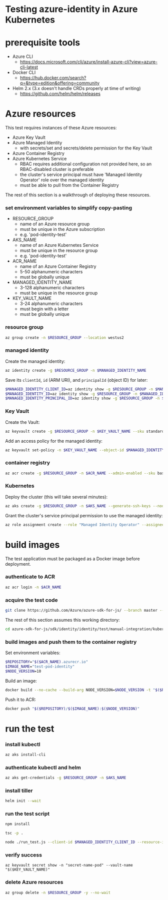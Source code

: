 # Testing azure-identity in Azure Kubernetes

# prerequisite tools
- Azure CLI
  - https://docs.microsoft.com/cli/azure/install-azure-cli?view=azure-cli-latest
- Docker CLI
  - https://hub.docker.com/search?q=&type=edition&offering=community
- Helm 2.x (3.x doesn't handle CRDs properly at time of writing)
  - https://github.com/helm/helm/releases


# Azure resources
This test requires instances of these Azure resources:
- Azure Key Vault
- Azure Managed Identity
  - with secrets/set and secrets/delete permission for the Key Vault
- Azure Container Registry
- Azure Kubernetes Service
  - RBAC requires additional configuration not provided here, so an RBAC-disabled cluster is preferable
  - the cluster's service principal must have 'Managed Identity Operator' role over the managed identity
  - must be able to pull from the Container Registry

The rest of this section is a walkthrough of deploying these resources.

### set environment variables to simplify copy-pasting
- RESOURCE_GROUP
  - name of an Azure resource group
  - must be unique in the Azure subscription
  - e.g. 'pod-identity-test'
- AKS_NAME
  - name of an Azure Kubernetes Service
  - must be unique in the resource group
  - e.g. 'pod-identity-test'
- ACR_NAME
  - name of an Azure Container Registry
  - 5-50 alphanumeric characters
  - must be globally unique
- MANAGED_IDENTITY_NAME
  - 3-128 alphanumeric characters
  - must be unique in the resource group
- KEY_VAULT_NAME
  - 3-24 alphanumeric characters
  - must begin with a letter
  - must be globally unique

### resource group
```sh
az group create -n $RESOURCE_GROUP --location westus2
```

### managed identity
Create the managed identity:
```sh
az identity create -g $RESOURCE_GROUP -n $MANAGED_IDENTITY_NAME
```

Save its `clientId`, `id` (ARM URI), and `principalId` (object ID) for later:
```sh
$MANAGED_IDENTITY_CLIENT_ID=az identity show -g $RESOURCE_GROUP -n $MANAGED_IDENTITY_NAME --query clientId -o tsv
$MANAGED_IDENTITY_ID=az identity show -g $RESOURCE_GROUP -n $MANAGED_IDENTITY_NAME --query id -o tsv
$MANAGED_IDENTITY_PRINCIPAL_ID=az identity show -g $RESOURCE_GROUP -n $MANAGED_IDENTITY_NAME --query principalId -o tsv
```

### Key Vault
Create the Vault:
```sh
az keyvault create -g $RESOURCE_GROUP -n $KEY_VAULT_NAME --sku standard
```

Add an access policy for the managed identity:
```sh
az keyvault set-policy -n $KEY_VAULT_NAME --object-id $MANAGED_IDENTITY_PRINCIPAL_ID --secret-permissions set delete
```

### container registry
```sh
az acr create -g $RESOURCE_GROUP -n $ACR_NAME --admin-enabled --sku basic
```

### Kubernetes
Deploy the cluster (this will take several minutes):
```sh
az aks create -g $RESOURCE_GROUP -n $AKS_NAME --generate-ssh-keys --node-count 1 --disable-rbac --attach-acr $ACR_NAME
```

Grant the cluster's service principal permission to use the managed identity:
```sh
az role assignment create --role "Managed Identity Operator" --assignee $(az aks show -g $RESOURCE_GROUP -n $AKS_NAME --query servicePrincipalProfile.clientId -o tsv) --scope $MANAGED_IDENTITY_ID
```


# build images
The test application must be packaged as a Docker image before deployment.

### authenticate to ACR
```sh
az acr login -n $ACR_NAME
```

### acquire the test code
```sh
git clone https://github.com/Azure/azure-sdk-for-js/ --branch master --single-branch --depth 1
```

The rest of this section assumes this working directory:
```sh
cd azure-sdk-for-js/sdk/identity/identity/test/manual-integration/kubernetes
```

### build images and push them to the container registry
Set environment variables:
```sh
$REPOSITORY="$($ACR_NAME).azurecr.io"
$IMAGE_NAME="test-pod-identity"
$NODE_VERSION=10
```

Build an image:
```sh
docker build --no-cache --build-arg NODE_VERSION=$NODE_VERSION -t "$($REPOSITORY)/$($IMAGE_NAME):$($NODE_VERSION)" .
```

Push it to ACR:
```sh
docker push "$($REPOSITORY)/$($IMAGE_NAME):$($NODE_VERSION)"
```

# run the test

### install kubectl
```sh
az aks install-cli
```

### authenticate kubectl and helm
```sh
az aks get-credentials -g $RESOURCE_GROUP -n $AKS_NAME
```

### install tiller
```sh
helm init --wait
```

### run the test script
```sh
npm install
```

```sh
tsc -p .
```

```sh
node ./run_test.js --client-id $MANAGED_IDENTITY_CLIENT_ID --resource-id $MANAGED_IDENTITY_ID --vault-url "https://$($KEY_VAULT_NAME).vault.azure.net" --repository $REPOSITORY --image-name $IMAGE_NAME --image-tag $NODE_VERSION
```

### verify success

```
az keyvault secret show -n "secret-name-pod" --vault-name "$($KEY_VAULT_NAME)"
```

### delete Azure resources
```sh
az group delete -n $RESOURCE_GROUP -y --no-wait
```
